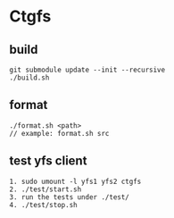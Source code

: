 # Ctgfs

## build
```
git submodule update --init --recursive
./build.sh
```
## format
```
./format.sh <path>
// example: format.sh src
```

## test yfs client
```
1. sudo umount -l yfs1 yfs2 ctgfs
2. ./test/start.sh
3. run the tests under ./test/
4. ./test/stop.sh
```

